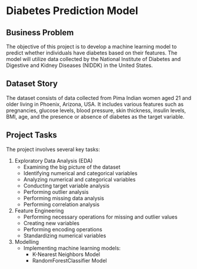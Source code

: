 # Diabetes Prediction Model

## Business Problem
The objective of this project is to develop a machine learning model to predict whether individuals have diabetes based on their features. The model will utilize data collected by the National Institute of Diabetes and Digestive and Kidney Diseases (NIDDK) in the United States.

## Dataset Story
The dataset consists of data collected from Pima Indian women aged 21 and older living in Phoenix, Arizona, USA. It includes various features such as pregnancies, glucose levels, blood pressure, skin thickness, insulin levels, BMI, age, and the presence or absence of diabetes as the target variable.

## Project Tasks
The project involves several key tasks:
1. Exploratory Data Analysis (EDA)
   - Examining the big picture of the dataset
   - Identifying numerical and categorical variables
   - Analyzing numerical and categorical variables
   - Conducting target variable analysis
   - Performing outlier analysis
   - Performing missing data analysis
   - Performing correlation analysis
2. Feature Engineering
   - Performing necessary operations for missing and outlier values
   - Creating new variables
   - Performing encoding operations
   - Standardizing numerical variables
3. Modelling
   - Implementing machine learning models:
     - K-Nearest Neighbors Model
     - RandomForestClassifier Model

